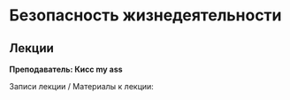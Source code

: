 # Безопасность жизнедеятельности

## Лекции

**Преподаватель: Кисс my ass**

Записи лекции / Материалы к лекции:

